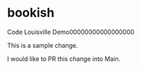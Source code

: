 # bookish
Code Louisville Demo00000000000000000


This is a sample change.

I would like to PR this change into Main.